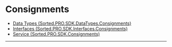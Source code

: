 # Consignments
* [Data Types (Sorted.PRO.SDK.DataTypes.Consignments)](/pro-sdk/ref-consignments/Sorted.PRO.SDK.DataTypes.Consignments.html)
* [Interfaces (Sorted.PRO.SDK.Interfaces.Consignments)](/pro-sdk/ref-consignments/Sorted.PRO.SDK.Interfaces.Consignments.html)
* [Service (Sorted.PRO.SDK.Consignments)](/pro-sdk/ref-consignments/Sorted.PRO.SDK.Consignments.html)

---

